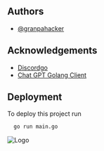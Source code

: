 ## Authors

- [@granpahacker](https://github.com/granpahacker)


## Acknowledgements

 - [Discordgo](github.com/bwmarrin/discordgo)
 - [Chat GPT Golang Client](github.com/PullRequestInc/go-gpt3)


## Deployment

To deploy this project run

```bash
  go run main.go
```

![Logo](https://raw.githubusercontent.com/granpahacker/alan_musk_bot/test/templates/images/alan.jpeg)

